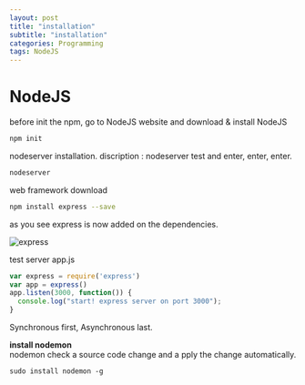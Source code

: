 ```yaml
---
layout: post
title: "installation"
subtitle: "installation"
categories: Programming
tags: NodeJS
---
```


# **NodeJS** <br>

before init the npm,
go to NodeJS website and download & install NodeJS


```bash
npm init
```

nodeserver installation. 
discription : nodeserver test
and enter, enter, enter.
```bash
nodeserver
```

web framework download
```bash
npm install express --save
```

as you see express is now added on the dependencies.

![express](https://led74.github.io/assets/img/post/express.png)


test server 
app.js
```javascript
var express = require('express')
var app = express()
app.listen(3000, function()) {
  console.log("start! express server on port 3000");
}
```

Synchronous first, Asynchronous last.


**install nodemon** <br>
nodemon check a source code change and a  pply the change automatically.
```
sudo install nodemon -g 
```
